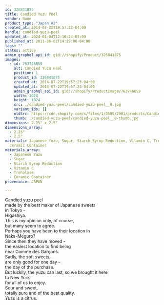 ```yaml
---
id: 326841875
title: Candied Yuzu Peel
vendor: None
product_type: "Japan #2"
created_at: 2014-07-22T19:57:22-04:00
handle: candied-yuzu-peel
updated_at: 2024-01-04T12:16:24-05:00
published_at: 2011-06-02T14:29:00-04:00
tags: ""
status: active
admin_graphql_api_id: gid://shopify/Product/326841875
images:
  - id: 763746859
    alt: Candied Yuzu Peel
    position: 1
    product_id: 326841875
    created_at: 2014-07-22T19:57:23-04:00
    updated_at: 2014-07-22T19:57:23-04:00
    admin_graphql_api_id: gid://shopify/ProductImage/763746859
    width: 1024
    height: 1024
    src: ./candied-yuzu-peel/candied-yuzu-peel__0.jpg
    variant_ids: []
    oldSrc: https://cdn.shopify.com/s/files/1/0589/2901/products/Candied-Yuzu-Peel.jpeg?v=1406073443
    thumb: ./candied-yuzu-peel/candied-yuzu-peel__0-thumb.jpg
dimensions: 2.25" x 2.5"
dimensions_array:
  - 2.25"
  - 2.5"
materials: Japanese Yuzu, Sugar, Starch Syrup Reduction, Vitamin C, Trehalose &
  Ceramic Container
materials_array:
  - Japanese Yuzu
  - Sugar
  - Starch Syrup Reduction
  - Vitamin C
  - Trehalose
  - Ceramic Container
provenance: JAPAN

---
```


Candied yuzu peel  
made by the best maker of Japanese sweets  
in Tokyo -  
Higashiya.  
This is my opinion only, of course,  
but many seem to agree.  
Perhaps you have been to their location in  
Naka-Meguro?  
Since then they have moved -  
the easiest location to find being  
near Comme des Garçons.  
Sadly, the soft sweets,  
are only good for one day -  
the day of the purchase.  
But luckily, the yuzu can last, so we brought it here  
to New York  
for all of us to enjoy.  
Sour and sweet,  
totally pure and of the best quality.  
Yuzu is a citrus.